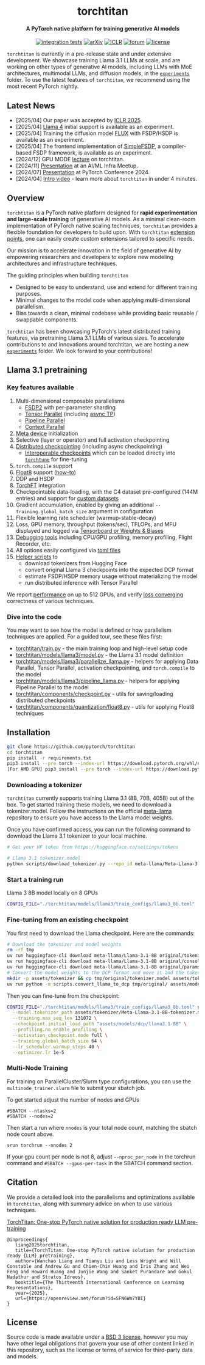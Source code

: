 <div align="center">

# torchtitan

#### A PyTorch native platform for training generative AI models

[![integration tests](https://github.com/pytorch/torchtitan/actions/workflows/integration_test_8gpu.yaml/badge.svg?branch=main)](https://github.com/pytorch/torchtitan/actions/workflows/integration_test_8gpu.yaml?query=branch%3Amain)
[![arXiv](https://img.shields.io/badge/arXiv-2410.06511-b31b1b.svg)](https://arxiv.org/abs/2410.06511)
[![ICLR](https://img.shields.io/badge/ICLR-2025-blue.svg)](https://iclr.cc/virtual/2025/poster/29620)
[![forum](https://img.shields.io/badge/pytorch-forum-DE3412.svg)](https://discuss.pytorch.org/c/distributed/torchtitan/44)
[![license](https://img.shields.io/badge/license-BSD_3--Clause-lightgrey.svg)](./LICENSE)

</div>

`torchtitan` is currently in a pre-release state and under extensive development. We showcase training Llama 3.1 LLMs at scale, and are working on other types of generative AI models, including LLMs with MoE architectures, multimodal LLMs, and diffusion models, in the [`experiments`](torchtitan/experiments) folder.
To use the latest features of `torchtitan`, we recommend using the most recent PyTorch nightly.


## Latest News
- [2025/04] Our paper was accepted by [ICLR 2025](https://iclr.cc/virtual/2025/poster/29620).
- [2025/04] [Llama 4](torchtitan/experiments/llama4/) initial support is available as an experiment.
- [2025/04] Training the diffusion model [FLUX](torchtitan/experiments/flux/) with FSDP/HSDP is available as an experiment.
- [2025/04] The frontend implementation of [SimpleFSDP](torchtitan/experiments/simple_fsdp/), a compiler-based FSDP framework, is available as an experiment.
- [2024/12] GPU MODE [lecture](https://www.youtube.com/watch?v=VYWRjcUqW6w) on torchtitan.
- [2024/11] [Presentation](https://www.alluxio.io/videos/ai-ml-infra-meetup-torchtitan-one-stop-pytorch-native-solution-for-production-ready-llm-pre-training) at an AI/ML Infra Meetup.
- [2024/07] [Presentation](https://pytorch2024.sched.com/event/1fHn3) at PyTorch Conference 2024.
- [2024/04] [Intro video](https://youtu.be/ee5DOEqD35I?si=_B94PbVv0V5ZnNKE) - learn more about `torchtitan` in under 4 minutes.


## Overview

`torchtitan` is a PyTorch native platform designed for **rapid experimentation and large-scale training** of generative AI models. As a minimal clean-room implementation of PyTorch native scaling techniques, `torchtitan` provides a flexible foundation for developers to build upon. With `torchtitan` [extension points](docs/extension.md), one can easily create custom extensions tailored to specific needs.

Our mission is to accelerate innovation in the field of generative AI by empowering researchers and developers to explore new modeling architectures and infrastructure techniques.

The guiding principles when building `torchtitan`
* Designed to be easy to understand, use and extend for different training purposes.
* Minimal changes to the model code when applying multi-dimensional parallelism.
* Bias towards a clean, minimal codebase while providing basic reusable / swappable components.

`torchtitan` has been showcasing PyTorch's latest distributed training features, via pretraining Llama 3.1 LLMs of various sizes.
To accelerate contributions to and innovations around torchtitan, we are hosting a new [`experiments`](torchtitan/experiments) folder. We look forward to your contributions!


## Llama 3.1 pretraining

### Key features available

1. Multi-dimensional composable parallelisms
   - [FSDP2](docs/fsdp.md) with per-parameter sharding
   - [Tensor Parallel](https://pytorch.org/docs/stable/distributed.tensor.parallel.html) (including [async TP](https://discuss.pytorch.org/t/distributed-w-torchtitan-introducing-async-tensor-parallelism-in-pytorch/209487))
   - [Pipeline Parallel](https://discuss.pytorch.org/t/distributed-w-torchtitan-training-with-zero-bubble-pipeline-parallelism/214420)
   - [Context Parallel](https://discuss.pytorch.org/t/distributed-w-torchtitan-breaking-barriers-training-long-context-llms-with-1m-sequence-length-in-pytorch-using-context-parallel/215082)
2. [Meta device](https://pytorch.org/docs/stable/meta.html) initialization
3. Selective (layer or operator) and full activation checkpointing
4. [Distributed checkpointing](https://discuss.pytorch.org/t/distributed-w-torchtitan-optimizing-checkpointing-efficiency-with-pytorch-dcp/211250) (including async checkpointing)
   - [Interoperable checkpoints](docs/checkpoint.md) which can be loaded directly into [`torchtune`](https://github.com/pytorch/torchtune) for fine-tuning
5. `torch.compile` support
6. [Float8](https://discuss.pytorch.org/t/distributed-w-torchtitan-enabling-float8-all-gather-in-fsdp2/209323) support ([how-to](docs/float8.md))
7. DDP and HSDP
8. [TorchFT](https://github.com/pytorch/torchft) integration
9. Checkpointable data-loading, with the C4 dataset pre-configured (144M entries) and support for [custom datasets](docs/datasets.md)
10. Gradient accumulation, enabled by giving an additional `--training.global_batch_size` argument in configuration
11. Flexible learning rate scheduler (warmup-stable-decay)
12. Loss, GPU memory, throughput (tokens/sec), TFLOPs, and MFU displayed and logged via [Tensorboard or Weights & Biases](/docs/metrics.md)
13. [Debugging tools](docs/debugging.md) including CPU/GPU profiling, memory profiling, Flight Recorder, etc.
14. All options easily configured via [toml files](torchtitan/models/llama3/train_configs/)
15. [Helper scripts](scripts/) to
    - download tokenizers from Hugging Face
    - convert original Llama 3 checkpoints into the expected DCP format
    - estimate FSDP/HSDP memory usage without materializing the model
    - run distributed inference with Tensor Parallel

We report [performance](benchmarks/llama3_h100_202412_torchtitan.md) on up to 512 GPUs, and verify [loss converging](docs/converging.md) correctness of various techniques.

### Dive into the code

You may want to see how the model is defined or how parallelism techniques are applied. For a guided tour, see these files first:
* [torchtitan/train.py](torchtitan/train.py) - the main training loop and high-level setup code
* [torchtitan/models/llama3/model.py](torchtitan/models/llama3/model.py) - the Llama 3.1 model definition
* [torchtitan/models/llama3/parallelize_llama.py](torchtitan/models/llama3/parallelize_llama.py) - helpers for applying Data Parallel, Tensor Parallel, activation checkpointing, and `torch.compile` to the model
* [torchtitan/models/llama3/pipeline_llama.py](torchtitan/models/llama3/pipeline_llama.py) - helpers for applying Pipeline Parallel to the model
* [torchtitan/components/checkpoint.py](torchtitan/components/checkpoint.py) - utils for saving/loading distributed checkpoints
* [torchtitan/components/quantization/float8.py](torchtitan/components/quantization/float8.py) - utils for applying Float8 techniques


## Installation

```bash
git clone https://github.com/pytorch/torchtitan
cd torchtitan
pip install -r requirements.txt
pip3 install --pre torch --index-url https://download.pytorch.org/whl/nightly/cu126 --force-reinstall
[For AMD GPU] pip3 install --pre torch --index-url https://download.pytorch.org/whl/nightly/rocm6.3 --force-reinstall
```

### Downloading a tokenizer

`torchtitan` currently supports training Llama 3.1 (8B, 70B, 405B) out of the box. To get started training these models, we need to download a tokenizer.model. Follow the instructions on the official [meta-llama](https://huggingface.co/meta-llama/Llama-3.1-8B) repository to ensure you have access to the Llama model weights.

Once you have confirmed access, you can run the following command to download the Llama 3.1 tokenizer to your local machine.

```bash
# Get your HF token from https://huggingface.co/settings/tokens

# Llama 3.1 tokenizer.model
python scripts/download_tokenizer.py --repo_id meta-llama/Meta-Llama-3.1-8B --tokenizer_path "original" --hf_token=...
```

### Start a training run
Llama 3 8B model locally on 8 GPUs

```bash
CONFIG_FILE="./torchtitan/models/llama3/train_configs/llama3_8b.toml" ./run_train.sh
```

### Fine-tuning from an existing checkpoint

You first need to download the Llama checkpoint. Here are the commands:

```bash
# Download the tokenizer and model weights
rm -rf tmp
uv run huggingface-cli download meta-llama/Llama-3.1-8B original/tokenizer.model --local-dir tmp
uv run huggingface-cli download meta-llama/Llama-3.1-8B original/consolidated.00.pth --local-dir tmp
uv run huggingface-cli download meta-llama/Llama-3.1-8B original/params.json --local-dir tmp
# Convert the model weights to the DCP format and move it and the tokenizer to the assets folder
mkdir -p assets/tokenizer && cp tmp/original/tokenizer.model assets/tokenizer/Meta-Llama-3.1-8B-tokenizer.model
uv run python -m scripts.convert_llama_to_dcp tmp/original/ assets/models/dcp/llama3.1-8B
```

Then you can fine-tune from the checkpoint:

```bash
CONFIG_FILE="./torchtitan/models/llama3/train_configs/llama3_8b.toml" uv run ./run_train.sh \
  --model.tokenizer_path assets/tokenizer/Meta-Llama-3.1-8B-tokenizer.model \
  --training.max_seq_len 131072 \
  --checkpoint.initial_load_path "assets/models/dcp/llama3.1-8B" \
  --profiling.no_enable_profiling \
  --activation_checkpoint.mode full \
  --training.global_batch_size 64 \
  --lr_scheduler.warmup_steps 40 \
  --optimizer.lr 1e-5
```

### Multi-Node Training
For training on ParallelCluster/Slurm type configurations, you can use the `multinode_trainer.slurm` file to submit your sbatch job.

To get started adjust the number of nodes and GPUs
```
#SBATCH --ntasks=2
#SBATCH --nodes=2
```

Then start a run where `nnodes` is your total node count, matching the sbatch node count above.

```
srun torchrun --nnodes 2
```

If your gpu count per node is not 8, adjust `--nproc_per_node` in the torchrun command and `#SBATCH --gpus-per-task` in the SBATCH command section.


## Citation

We provide a detailed look into the parallelisms and optimizations available in `torchtitan`, along with summary advice on when to use various techniques.

[TorchTitan: One-stop PyTorch native solution for production ready LLM pre-training](https://openreview.net/forum?id=SFN6Wm7YBI)
```
@inproceedings{
   liang2025torchtitan,
   title={TorchTitan: One-stop PyTorch native solution for production ready {LLM} pretraining},
   author={Wanchao Liang and Tianyu Liu and Less Wright and Will Constable and Andrew Gu and Chien-Chin Huang and Iris Zhang and Wei Feng and Howard Huang and Junjie Wang and Sanket Purandare and Gokul Nadathur and Stratos Idreos},
   booktitle={The Thirteenth International Conference on Learning Representations},
   year={2025},
   url={https://openreview.net/forum?id=SFN6Wm7YBI}
}
```


## License

Source code is made available under a [BSD 3 license](./LICENSE), however you may have other legal obligations that govern your use of other content linked in this repository, such as the license or terms of service for third-party data and models.
